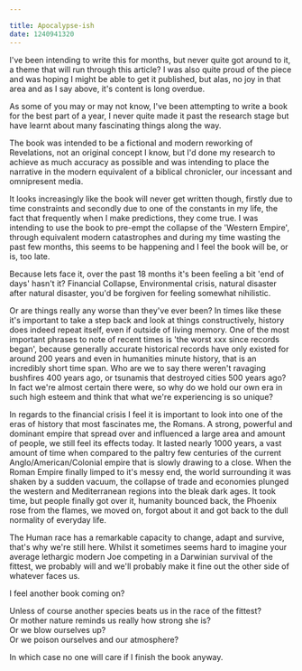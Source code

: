 ```yaml
---

title: Apocalypse-ish
date: 1240941320
---
```



I&#39;ve been intending to write this for months, but never quite got around to it, a theme that will run through this article? I was also quite proud of the piece and was hoping I might be able to get it published, but alas, no joy in that area and as I say above, it&#39;s content is long overdue.

As some of you may or may not know, I&#39;ve been attempting to write a book for the best part of a year, I never quite made it past the research stage but have learnt about many fascinating things along the way.

The book was intended to be a fictional and modern reworking of Revelations, not an original concept I know, but I&#39;d done my research to achieve as much accuracy as possible and was intending to place the narrative in the modern equivalent of a biblical chronicler, our incessant and omnipresent media.

It looks increasingly like the book will never get written though, firstly due to time constraints and secondly due to one of the constants in my life, the fact that frequently when I make predictions, they come true. I was intending to use the book to pre-empt the collapse of the &#39;Western Empire&#39;, through equivalent modern catastrophes and during my time wasting the past few months, this seems to be happening and I feel the book will be, or is, too late.

Because lets face it, over the past 18 months it&#39;s been feeling a bit &#39;end of days&#39; hasn&#39;t it? Financial Collapse, Environmental crisis, natural disaster after natural disaster, you&#39;d be forgiven for feeling somewhat nihilistic.

Or are things really any worse than they&#39;ve ever been? In times like these it&#39;s important to take a step back and look at things constructively, history does indeed repeat itself, even if outside of living memory. One of the most important phrases to note of recent times is &#39;the worst xxx since records began&#39;, because generally accurate historical records have only existed for around 200 years and even in humanities minute history, that is an incredibly short time span. Who are we to say there weren&#39;t ravaging bushfires 400 years ago, or tsunamis that destroyed cities 500 years ago? In fact we&#39;re almost certain there were, so why do we hold our own era in such high esteem and think that what we&#39;re experiencing is so unique?

In regards to the financial crisis I feel it is important to look into one of the eras of history that most fascinates me, the Romans. A strong, powerful and dominant empire that spread over and influenced a large area and amount of people, we still feel its effects today. It lasted nearly 1000 years, a vast amount of time when compared to the paltry few centuries of the current Anglo/American/Colonial empire that is slowly drawing to a close. When the Roman Empire finally limped to it&#39;s messy end, the world surrounding it was shaken by a sudden vacuum, the collapse of trade and economies plunged the western and Mediterranean regions into the bleak dark ages. It took time, but people finally got over it, humanity bounced back, the Phoenix rose from the flames, we moved on, forgot about it and got back to the dull normality of everyday life.

The Human race has a remarkable capacity to change, adapt and survive, that&#39;s why we&#39;re still here. Whilst it sometimes seems hard to imagine your average lethargic modern Joe competing in a Darwinian survival of the fittest, we probably will and we&#39;ll probably make it fine out the other side of whatever faces us.

I feel another book coming on?

Unless of course another species beats us in the race of the fittest?<br />Or mother nature reminds us really how strong she is?<br />Or we blow ourselves up?<br />Or we poison ourselves and our atmosphere?

In which case no one will care if I finish the book anyway.
